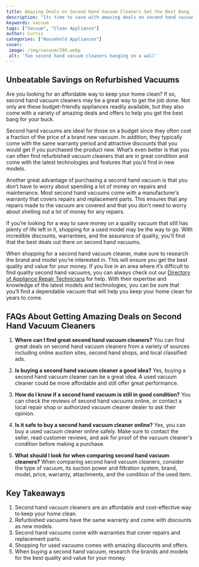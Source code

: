```yaml
---
title: Amazing Deals on Second Hand Vacuum Cleaners Get the Best Bang for Your Buck
description: "Its time to save with amazing deals on second hand vacuum cleaners Find out how you can get the best bang for your buck with our helpful tips and advice"
keywords: vacuum
tags: ["Vacuum", "Clean Appliance"]
author: Curtis
categories: ["Household Appliances"]
cover: 
 image: /img/vacuum/200.webp
 alt: 'Two second hand vacuum cleaners hanging on a wall'
---
```

## Unbeatable Savings on Refurbished Vacuums
Are you looking for an affordable way to keep your home clean? If so, second hand vacuum cleaners may be a great way to get the job done. Not only are these budget-friendly appliances readily available, but they also come with a variety of amazing deals and offers to help you get the best bang for your buck.

Second hand vacuums are ideal for those on a budget since they often cost a fraction of the price of a brand new vacuum. In addition, they typically come with the same warranty period and attractive discounts that you would get if you purchased the product new. What’s even better is that you can often find refurbished vacuum cleaners that are in great condition and come with the latest technologies and features that you’d find in new models.

Another great advantage of purchasing a second hand vacuum is that you don’t have to worry about spending a lot of money on repairs and maintenance. Most second hand vacuums come with a manufacturer’s warranty that covers repairs and replacement parts. This ensures that any repairs made to the vacuum are covered and that you don’t need to worry about shelling out a lot of money for any repairs.

If you’re looking for a way to save money on a quality vacuum that still has plenty of life left in it, shopping for a used model may be the way to go. With incredible discounts, warrantees, and the assurance of quality, you’ll find that the best deals out there on second hand vacuums.

When shopping for a second hand vacuum cleaner, make sure to research the brand and model you’re interested in. This will ensure you get the best quality and value for your money. If you live in an area where it’s difficult to find quality second hand vacuums, you can always check out our [Directory of Appliance Repair Technicians](./pages/appliance-repair-technicians) for help. With their expertise and knowledge of the latest models and technologies, you can be sure that you’ll find a dependable vacuum that will help you keep your home clean for years to come.

## FAQs About Getting Amazing Deals on Second Hand Vacuum Cleaners

1. **Where can I find great second hand vacuum cleaners?** 
You can find great deals on second hand vacuum cleaners from a variety of sources including online auction sites, second hand shops, and local classified ads.

2. **Is buying a second hand vacuum cleaner a good idea?** 
Yes, buying a second hand vacuum cleaner can be a great idea. A used vacuum cleaner could be more affordable and still offer great performance.

3. **How do I know if a second hand vacuum is still in good condition?** 
You can check the reviews of second hand vacuums online, or contact a local repair shop or authorized vacuum cleaner dealer to ask their opinion.

4. **Is it safe to buy a second hand vacuum cleaner online?** 
Yes, you can buy a used vacuum cleaner online safely. Make sure to contact the seller, read customer reviews, and ask for proof of the vacuum cleaner's condition before making a purchase.

5. **What should I look for when comparing second hand vacuum cleaners?** 
When comparing second hand vacuum cleaners, consider the type of vacuum, its suction power and filtration system, brand, model, price, warranty, attachments, and the condition of the used item.

## Key Takeaways
1. Second hand vacuum cleaners are an affordable and cost-effective way to keep your home clean.
2. Refurbished vacuums have the same warranty and come with discounts as new models.
3. Second hand vacuums come with warranties that cover repairs and replacement parts.
4. Shopping for used vacuums comes with amazing discounts and offers.
5. When buying a second hand vacuum, research the brands and models for the best quality and value for your money.
